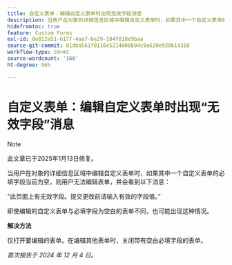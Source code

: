 ```yaml
---
title: 自定义表单：编辑自定义表单时出现无效字段消息
description: 当用户在对象的详细信息区域中编辑自定义表单时，如果其中一个自定义表单的必填字段当前为空，则用户无法编辑表单，并会看到一条消息。有解决方法可用。
hidefromtoc: true
feature: Custom Forms
exl-id: 8e812a51-617f-4aa7-be29-184f018e9baa
source-git-commit: 81dba561f8116e5214d06b94c9a620e938b14310
workflow-type: tm+mt
source-wordcount: '168'
ht-degree: 96%

---
```


# 自定义表单：编辑自定义表单时出现“无效字段”消息

>[!NOTE]
>
>此文章已于2025年1月13日修复。

当用户在对象的详细信息区域中编辑自定义表单时，如果其中一个自定义表单的必填字段当前为空，则用户无法编辑表单，并会看到以下消息：

“此页面上有无效字段。提交更改前请输入有效的字段值。”

即使编辑的自定义表单与必填字段为空白的表单不同，也可能出现这种情况。

**解决方法**

仅打开要编辑的表单。在编辑其他表单时，关闭带有空白必填字段的表单。

_首次报告于 2024 年 12 月 4 日。_
